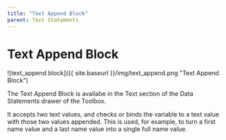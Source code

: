 ```yaml
---
title: "Text Append Block"
parent: Text Statements
---
```

# Text Append Block
![text_append block]({{ site.baseurl }}/img/text_append.png "Text Append Block")

The Text Append Block is availabe in the Text section of the Data Statements drawer of the Toolbox.

It accepts two text values, and checks or binds the variable to a text value with those two values appended. This is used, for example, to turn a first name value and a last name value into a single full name value.